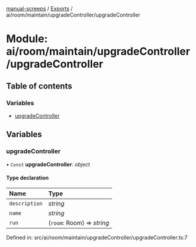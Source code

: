 [manual-screeps](../README.md) / [Exports](../modules.md) / ai/room/maintain/upgradeController/upgradeController

# Module: ai/room/maintain/upgradeController/upgradeController

## Table of contents

### Variables

- [upgradeController](ai_room_maintain_upgradecontroller_upgradecontroller.md#upgradecontroller)

## Variables

### upgradeController

• `Const` **upgradeController**: *object*

#### Type declaration

| Name | Type |
| :------ | :------ |
| `description` | *string* |
| `name` | *string* |
| `run` | (`room`: Room) => *string* |

Defined in: src/ai/room/maintain/upgradeController/upgradeController.ts:7
